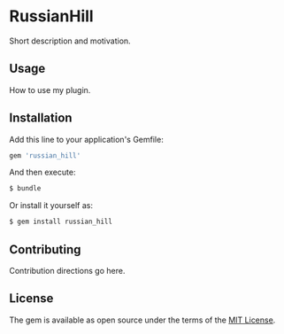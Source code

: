# RussianHill
Short description and motivation.

## Usage
How to use my plugin.

## Installation
Add this line to your application's Gemfile:

```ruby
gem 'russian_hill'
```

And then execute:
```bash
$ bundle
```

Or install it yourself as:
```bash
$ gem install russian_hill
```

## Contributing
Contribution directions go here.

## License
The gem is available as open source under the terms of the [MIT License](https://opensource.org/licenses/MIT).
